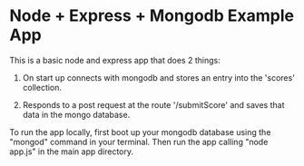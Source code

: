 Node + Express + Mongodb Example App
======

This is a basic node and express app that does 2 things:

1.  On start up connects with mongodb and stores an entry into the 'scores' collection.

2.  Responds to a post request at the route '/submitScore' and saves that data in the mongo database.

To run the app locally, first boot up your mongodb database using the "mongod" command in your terminal. Then run the app calling "node app.js" in the main app directory.